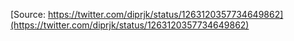 [Source: https://twitter.com/diprjk/status/1263120357734649862](https://twitter.com/diprjk/status/1263120357734649862)